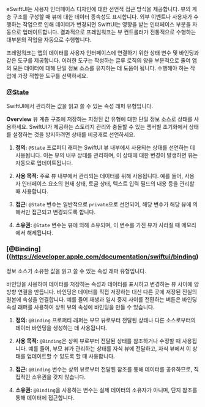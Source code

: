 eSwiftUI는 사용자 인터페이스 디자인에 대한 선언적 접근 방식을 제공합니다. 뷰의 계층 구조를 구성할 때 뷰에 대한 데이터 종속성도 표시합니다. 외부 이벤트나 사용자가 수행하는 작업으로 인해 데이터가 변경되면 SwiftUI는 영향을 받는 인터페이스 부분을 자동으로 업데이트합니다. 결과적으로 프레임워크는 뷰 컨트롤러가 전통적으로 수행하는 대부분의 작업을 자동으로 수행합니다.

프레임워크는 앱의 데이터를 사용자 인터페이스에 연결하기 위한 상태 변수 및 바인딩과 같은 도구를 제공합니다. 이러한 도구는 작성하는 글루 로직의 양을 부분적으로 줄여 앱의 모든 데이터에 대해 단일 정보 소스를 유지하는 데 도움이 됩니다. 수행해야 하는 작업에 가장 적합한 도구를 선택하세요.
### [@State](https://developer.apple.com/documentation/swiftui/state)
SwiftUI에서 관리하는 값을 읽고 쓸 수 있는 속성 래퍼 유형입니다.

**Overview**
뷰 계층 구조에 저장하는 지정된 값 유형에 대한 단일 정보 소스로 상태를 사용하세요.
SwiftUI가 제공하는 스토리지 관리와 충돌할 수 있는 멤버별 초기화에서 상태를 설정하는 것을 방지하려면 상태를 비공개로 선언하세요.

1. **정의:** `@State` 프로퍼티 래퍼는 SwiftUI 뷰 내부에서 사용되는 상태를 선언하는 데 사용됩니다. 이는 뷰의 내부 상태를 관리하며, 이 상태에 대한 변경이 발생하면 뷰는 자동으로 업데이트됩니다.
    
2. **사용 목적:** 주로 뷰 내부에서 관리되는 데이터를 위해 사용됩니다. 예를 들어, 사용자 인터페이스 요소의 현재 상태, 토글 상태, 텍스트 입력 필드의 내용 등을 관리할 때 사용합니다.
    
3. **접근:** `@State` 변수는 일반적으로 `private`으로 선언되어, 해당 변수가 해당 뷰에 의해서만 접근되고 변경되도록 합니다.
    
4. **소유권:** `@State` 변수는 뷰에 의해 소유되며, 이 변수를 가진 뷰가 사라질 때 메모리에서 해제됩니다.
    

### [@Binding]((https://developer.apple.com/documentation/swiftui/binding)
정보 소스가 소유한 값을 읽고 쓸 수 있는 속성 래퍼 유형입니다.

바인딩을 사용하여 데이터를 저장하는 속성과 데이터를 표시하고 변경하는 뷰 사이에 양방향 연결을 만듭니다. 바인딩은 데이터를 직접 저장하는 대신 다른 곳에 저장된 진실의 원본에 속성을 연결합니다. 예를 들어 재생과 일시 중지 사이를 전환하는 버튼은 바인딩 속성 래퍼를 사용하여 상위 뷰의 속성에 바인딩을 만들 수 있습니다.

1. **정의:** `@Binding` 프로퍼티 래퍼는 부모 뷰로부터 전달된 상태나 다른 소스로부터의 데이터 바인딩을 생성하는 데 사용됩니다.
    
2. **사용 목적:** `@Binding`은 상위 뷰로부터 전달된 상태를 참조하거나 수정할 때 사용됩니다. 예를 들어, 부모 뷰가 관리하는 상태를 자식 뷰에 전달하고, 자식 뷰에서 이 상태를 업데이트할 수 있도록 할 때 사용합니다.
    
3. **접근:** `@Binding` 변수는 상위 뷰로부터 전달된 참조를 통해 데이터를 공유하므로, 직접적인 소유권을 갖지 않습니다.
    
4. **소유권:** `@Binding`을 사용하는 변수는 실제 데이터의 소유자가 아니며, 단지 참조를 통해 데이터에 접근합니다.
